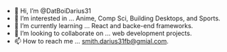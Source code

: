 - 👋 Hi, I’m @DatBoiDarius31
- 👀 I’m interested in ... Anime, Comp Sci, Building Desktops, and Sports.
- 🌱 I’m currently learning ... React and backe-end frameworks.
- 💞️ I’m looking to collaborate on ... web development projects.
- 📫 How to reach me ... smith.darius31fb@gmial.com.

<!---
DatBoiDarius31/DatBoiDarius31 is a ✨ special ✨ repository because its `README.md` (this file) appears on your GitHub profile.
You can click the Preview link to take a look at your changes.
--->
